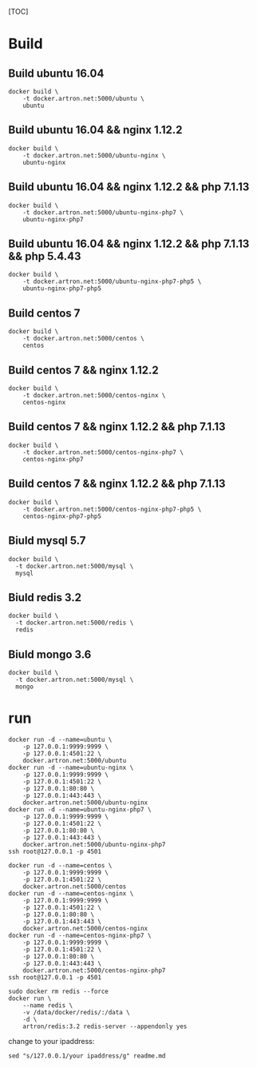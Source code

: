 [TOC]

# Build

## Build ubuntu 16.04

```
docker build \
    -t docker.artron.net:5000/ubuntu \
    ubuntu
```

## Build ubuntu 16.04 && nginx 1.12.2

```
docker build \
    -t docker.artron.net:5000/ubuntu-nginx \
    ubuntu-nginx   
```

## Build ubuntu 16.04 && nginx 1.12.2 && php 7.1.13

```
docker build \
    -t docker.artron.net:5000/ubuntu-nginx-php7 \
    ubuntu-nginx-php7
```

## Build ubuntu 16.04 && nginx 1.12.2  && php 7.1.13 && php 5.4.43

```
docker build \
    -t docker.artron.net:5000/ubuntu-nginx-php7-php5 \
    ubuntu-nginx-php7-php5 
```

## Build centos 7

```
docker build \
    -t docker.artron.net:5000/centos \
    centos
```

## Build centos 7 && nginx 1.12.2

```
docker build \
    -t docker.artron.net:5000/centos-nginx \
    centos-nginx   
```

## Build centos 7 && nginx 1.12.2 && php 7.1.13

```
docker build \
    -t docker.artron.net:5000/centos-nginx-php7 \
    centos-nginx-php7
```

## Build centos 7 && nginx 1.12.2 && php 7.1.13

```
docker build \
    -t docker.artron.net:5000/centos-nginx-php7-php5 \
    centos-nginx-php7-php5    
```

## Biuld mysql 5.7

```
docker build \
  -t docker.artron.net:5000/mysql \
  mysql
```

## Biuld redis 3.2
```
docker build \
  -t docker.artron.net:5000/redis \
  redis
```

## Biuld mongo 3.6
```
docker build \
  -t docker.artron.net:5000/mysql \
  mongo
```

# run

```
docker run -d --name=ubuntu \
    -p 127.0.0.1:9999:9999 \
    -p 127.0.0.1:4501:22 \
    docker.artron.net:5000/ubuntu 
docker run -d --name=ubuntu-nginx \
    -p 127.0.0.1:9999:9999 \
    -p 127.0.0.1:4501:22 \
    -p 127.0.0.1:80:80 \
    -p 127.0.0.1:443:443 \
    docker.artron.net:5000/ubuntu-nginx 
docker run -d --name=ubuntu-nginx-php7 \
    -p 127.0.0.1:9999:9999 \
    -p 127.0.0.1:4501:22 \
    -p 127.0.0.1:80:80 \
    -p 127.0.0.1:443:443 \
    docker.artron.net:5000/ubuntu-nginx-php7    
ssh root@127.0.0.1 -p 4501
```

```
docker run -d --name=centos \
    -p 127.0.0.1:9999:9999 \
    -p 127.0.0.1:4501:22 \
    docker.artron.net:5000/centos 
docker run -d --name=centos-nginx \
    -p 127.0.0.1:9999:9999 \
    -p 127.0.0.1:4501:22 \
    -p 127.0.0.1:80:80 \
    -p 127.0.0.1:443:443 \
    docker.artron.net:5000/centos-nginx 
docker run -d --name=centos-nginx-php7 \
    -p 127.0.0.1:9999:9999 \
    -p 127.0.0.1:4501:22 \
    -p 127.0.0.1:80:80 \
    -p 127.0.0.1:443:443 \
    docker.artron.net:5000/centos-nginx-php7    
ssh root@127.0.0.1 -p 4501
```

```
sudo docker rm redis --force
docker run \
    --name redis \
    -v /data/docker/redis/:/data \
    -d \
    artron/redis:3.2 redis-server --appendonly yes
```

change to your ipaddress:
```
sed "s/127.0.0.1/your ipaddress/g" readme.md
```
